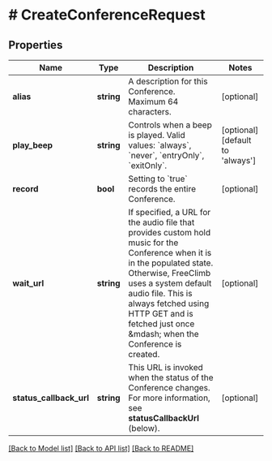 # # CreateConferenceRequest

## Properties

Name | Type | Description | Notes
------------ | ------------- | ------------- | -------------
**alias** | **string** | A description for this Conference. Maximum 64 characters. | [optional]
**play_beep** | **string** | Controls when a beep is played. Valid values: &#x60;always&#x60;, &#x60;never&#x60;, &#x60;entryOnly&#x60;, &#x60;exitOnly&#x60;. | [optional] [default to 'always']
**record** | **bool** | Setting to &#x60;true&#x60; records the entire Conference. | [optional]
**wait_url** | **string** | If specified, a URL for the audio file that provides custom hold music for the Conference when it is in the populated state. Otherwise, FreeClimb uses a system default audio file. This is always fetched using HTTP GET and is fetched just once &amp;mdash; when the Conference is created. | [optional]
**status_callback_url** | **string** | This URL is invoked when the status of the Conference changes. For more information, see **statusCallbackUrl** (below). | [optional]

[[Back to Model list]](../../README.md#models) [[Back to API list]](../../README.md#endpoints) [[Back to README]](../../README.md)
